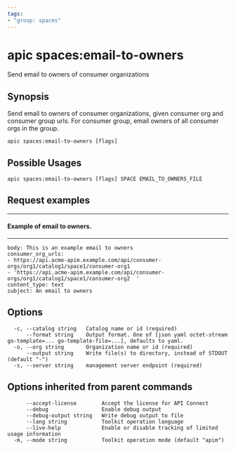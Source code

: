 ```yaml
---
tags:
- "group: spaces"
---
```

# apic spaces:email-to-owners

Send email to owners of consumer organizations

## Synopsis

Send email to owners of consumer organizations, given consumer org and consumer group urls. For consumer group, email owners of all consumer orgs in the group.

```
apic spaces:email-to-owners [flags]
```

## Possible Usages

```
apic spaces:email-to-owners [flags] SPACE EMAIL_TO_OWNERS_FILE
```

## Request examples

--------------------------------
#### Example of email to owners.
--------------------------------

```
body: This is an example email to owners
consumer_org_urls:
- https://api.acme-apim.example.com/api/consumer-orgs/org1/catalog1/space1/consumer-org1
- 'https://api.acme-apim.example.com/api/consumer-orgs/org1/catalog1/space1/consumer-org2  '
content_type: text
subject: An email to owners
```

## Options

```
  -c, --catalog string   Catalog name or id (required)
      --format string    Output format. One of [json yaml octet-stream go-template=... go-template-file=...], defaults to yaml.
  -o, --org string       Organization name or id (required)
      --output string    Write file(s) to directory, instead of STDOUT (default "-")
  -s, --server string    management server endpoint (required)
```

## Options inherited from parent commands

```
      --accept-license        Accept the license for API Connect
      --debug                 Enable debug output
      --debug-output string   Write debug output to file
      --lang string           Toolkit operation language
      --live-help             Enable or disable tracking of limited usage information
  -m, --mode string           Toolkit operation mode (default "apim")
```

